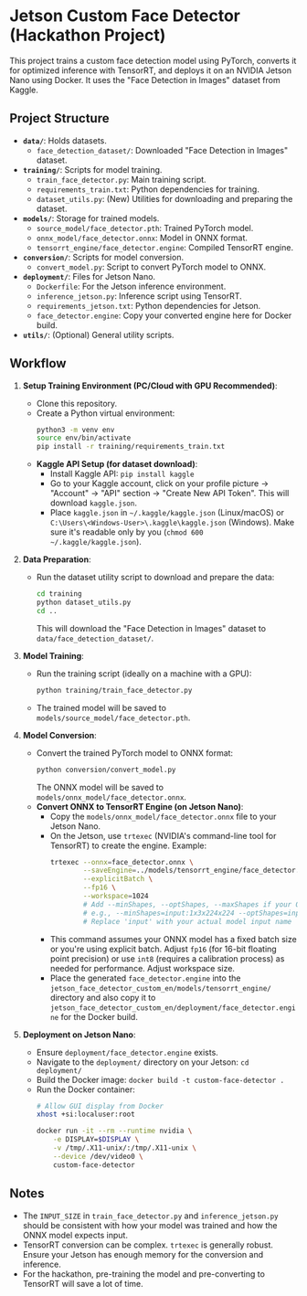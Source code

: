 # Jetson Custom Face Detector (Hackathon Project)

This project trains a custom face detection model using PyTorch, converts it for optimized inference with TensorRT, and deploys it on an NVIDIA Jetson Nano using Docker. It uses the "Face Detection in Images" dataset from Kaggle.

## Project Structure

-   **`data/`**: Holds datasets.
    -   `face_detection_dataset/`: Downloaded "Face Detection in Images" dataset.
-   **`training/`**: Scripts for model training.
    -   `train_face_detector.py`: Main training script.
    -   `requirements_train.txt`: Python dependencies for training.
    -   `dataset_utils.py`: (New) Utilities for downloading and preparing the dataset.
-   **`models/`**: Storage for trained models.
    -   `source_model/face_detector.pth`: Trained PyTorch model.
    -   `onnx_model/face_detector.onnx`: Model in ONNX format.
    -   `tensorrt_engine/face_detector.engine`: Compiled TensorRT engine.
-   **`conversion/`**: Scripts for model conversion.
    -   `convert_model.py`: Script to convert PyTorch model to ONNX.
-   **`deployment/`**: Files for Jetson Nano.
    -   `Dockerfile`: For the Jetson inference environment.
    -   `inference_jetson.py`: Inference script using TensorRT.
    -   `requirements_jetson.txt`: Python dependencies for Jetson.
    -   `face_detector.engine`: Copy your converted engine here for Docker build.
-   **`utils/`**: (Optional) General utility scripts.

## Workflow

1.  **Setup Training Environment (PC/Cloud with GPU Recommended)**:
    * Clone this repository.
    * Create a Python virtual environment:
        ```bash
        python3 -m venv env
        source env/bin/activate
        pip install -r training/requirements_train.txt
        ```
    * **Kaggle API Setup (for dataset download)**:
        * Install Kaggle API: `pip install kaggle`
        * Go to your Kaggle account, click on your profile picture -> "Account" -> "API" section -> "Create New API Token". This will download `kaggle.json`.
        * Place `kaggle.json` in `~/.kaggle/kaggle.json` (Linux/macOS) or `C:\Users\<Windows-User>\.kaggle\kaggle.json` (Windows). Make sure it's readable only by you (`chmod 600 ~/.kaggle/kaggle.json`).

2.  **Data Preparation**:
    * Run the dataset utility script to download and prepare the data:
        ```bash
        cd training
        python dataset_utils.py
        cd ..
        ```
        This will download the "Face Detection in Images" dataset to `data/face_detection_dataset/`.

3.  **Model Training**:
    * Run the training script (ideally on a machine with a GPU):
        ```bash
        python training/train_face_detector.py
        ```
    * The trained model will be saved to `models/source_model/face_detector.pth`.

4.  **Model Conversion**:
    * Convert the trained PyTorch model to ONNX format:
        ```bash
        python conversion/convert_model.py
        ```
        The ONNX model will be saved to `models/onnx_model/face_detector.onnx`.
    * **Convert ONNX to TensorRT Engine (on Jetson Nano)**:
        * Copy the `models/onnx_model/face_detector.onnx` file to your Jetson Nano.
        * On the Jetson, use `trtexec` (NVIDIA's command-line tool for TensorRT) to create the engine. Example:
            ```bash
            trtexec --onnx=face_detector.onnx \
                    --saveEngine=../models/tensorrt_engine/face_detector.engine \
                    --explicitBatch \
                    --fp16 \
                    --workspace=1024 
                    # Add --minShapes, --optShapes, --maxShapes if your ONNX has dynamic input shapes
                    # e.g., --minShapes=input:1x3x224x224 --optShapes=input:1x3x480x640 --maxShapes=input:1x3x720x1280
                    # Replace 'input' with your actual model input name
            ```
        * This command assumes your ONNX model has a fixed batch size or you're using explicit batch. Adjust `fp16` (for 16-bit floating point precision) or use `int8` (requires a calibration process) as needed for performance. Adjust workspace size.
        * Place the generated `face_detector.engine` into the `jetson_face_detector_custom_en/models/tensorrt_engine/` directory and also copy it to `jetson_face_detector_custom_en/deployment/face_detector.engine` for the Docker build.

5.  **Deployment on Jetson Nano**:
    * Ensure `deployment/face_detector.engine` exists.
    * Navigate to the `deployment/` directory on your Jetson: `cd deployment/`
    * Build the Docker image: `docker build -t custom-face-detector .`
    * Run the Docker container:
        ```bash
        # Allow GUI display from Docker
        xhost +si:localuser:root

        docker run -it --rm --runtime nvidia \
            -e DISPLAY=$DISPLAY \
            -v /tmp/.X11-unix/:/tmp/.X11-unix \
            --device /dev/video0 \
            custom-face-detector
        ```

## Notes
* The `INPUT_SIZE` in `train_face_detector.py` and `inference_jetson.py` should be consistent with how your model was trained and how the ONNX model expects input.
* TensorRT conversion can be complex. `trtexec` is generally robust. Ensure your Jetson has enough memory for the conversion and inference.
* For the hackathon, pre-training the model and pre-converting to TensorRT will save a lot of time.